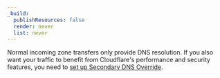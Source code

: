 ```yaml
---
_build:
  publishResources: false
  render: never
  list: never
---
```


Normal incoming zone transfers only provide DNS resolution. If you also want your traffic to benefit from Cloudflare's performance and security features, you need to [set up Secondary DNS Override](/dns/zone-setups/zone-transfers/cloudflare-as-secondary/proxy-traffic/).